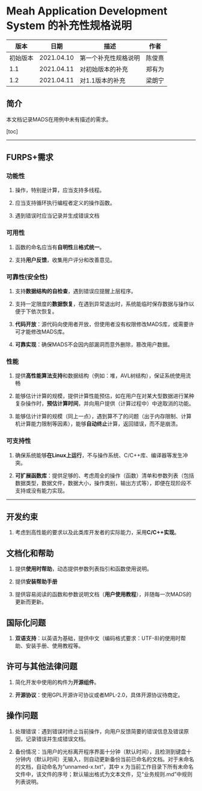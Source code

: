 # Meah Application Development System 的补充性规格说明

|版本|日期|描述|作者|
|-|-|-|-|
|初始版本|2021.04.10|第一个补充性规格说明|陈俊熹|
|1.1|2021.04.11|对初始版本的补充|郑有为|
|1.2|2021.04.11|对1.1版本的补充|梁朗宁|

## 简介

本文档记录MADS在用例中未有描述的需求。

[toc]

---

## FURPS+需求

### 功能性

1. 操作，特别是计算，应当支持多线程。

2. 应当支持循环执行编程者定义的操作函数。

3. 遇到错误时应当记录并生成错误文档

### 可用性

1. 函数的命名应当有**自明性**且**格式统一**。
   
2. 支持**用户反馈**，收集用户评分和改善意见。
   
### 可靠性(安全性)

1. 支持**数据结构的自检查**，遇到错误应提醒上层程序。

2. 支持一定限度的**数据恢复**，在遇到异常退出时，系统能临时保存数据与操作以便于下依次恢复。

3. **代码开放**：源代码向使用者开放，但使用者没有权限修改MADS库，或需要许可才能修改MADS库。

4. **可靠实现**：确保MADS不会因内部漏洞而意外删除，篡改用户数据。

### 性能

1. 提供**高性能算法支持**和数据结构（例如：堆，AVL树结构），保证系统使用流畅

2. 能够估计计算的规模，提供计算性能预估，如在用户在对某大型数据进行某种复杂操作时，**预估计算时间**，并向用户提供（计算过程中）中途取消的功能。

3. 能够估计计算的规模（同上一点），遇到算不了的问题（出于内存限制、计算机计算能力限制等因素），能够**自动终止**计算，返回错误，而不是崩溃。
   
### 可支持性

1. 确保系统能够**在Linux上运行**，不与操作系统、C/C++库、编译器等发生冲突。

2. **可扩展函数库**：提供足够的、考虑周全的操作（函数）清单和参数列表（包括数据类型，数据文件，数据大小，操作类别，输出方式等），即便在现阶段不支持或没有能力实现。

---

## 开发约束

1. 考虑到高性能的要求以及此类库开发者的实际能力，采用**C/C++实现**。

## 文档化和帮助

1. 提供**使用时帮助**，动态提供参数列表指引和函数使用说明。

2. 提供**安装帮助手册**
   
3. 提供容易阅读的函数和参数说明文档（**用户使用教程**），并随每一次MADS的更新而更新。
   
## 国际化问题

1. **双语支持**：以英语为基础，提供中文（编码格式要求：UTF-8)的使用时帮助、安装手册、使用教程等。

## 许可与其他法律问题

1. 简化开发中使用的构件为**开源组件**。

2. **开源协议**：使用GPL开源许可协议或者MPL-2.0，具体开源协议待商定。

## 操作问题

1. 处理错误：遇到错误时终止当前操作，向用户反馈简要的错误信息及错误原因，记录错误并生成错误文档。
   
2. 备份情况：当用户的光标离开程序界面十分钟（默认时间），且检测到键盘十分钟内（默认时间）无输入，则自动更新备份当前已命名的文档。对于未命名的文档，自动命名为“unnamed-x.txt”，其中 x 为当前工作目录下所有未命名文件中，该文件的序号；默认输出格式为文本文件，见“业务规则.md”中规则列表说明。